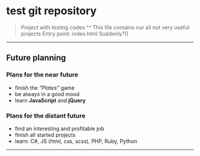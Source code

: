 # **test git repository**

> Project with testing codes ^^
> This file contains our all not very useful projects
> Entry point: index.html
> Suddenly?))

---------------------------------------

## Future planning

### Plans for the near future

- finish the *"Plates"* game
- be always in a good mood
- learn **JavaScript** and **jQuery**

### Plans for the distant future

- find an interesting and profitable job
- finish all started projects
- learn: C#, JS (html, css, scss), PHP, Ruby, Python

---------------------------------------
